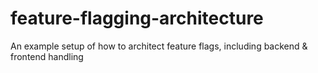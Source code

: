 # feature-flagging-architecture
An example setup of how to architect feature flags, including backend &amp; frontend handling

